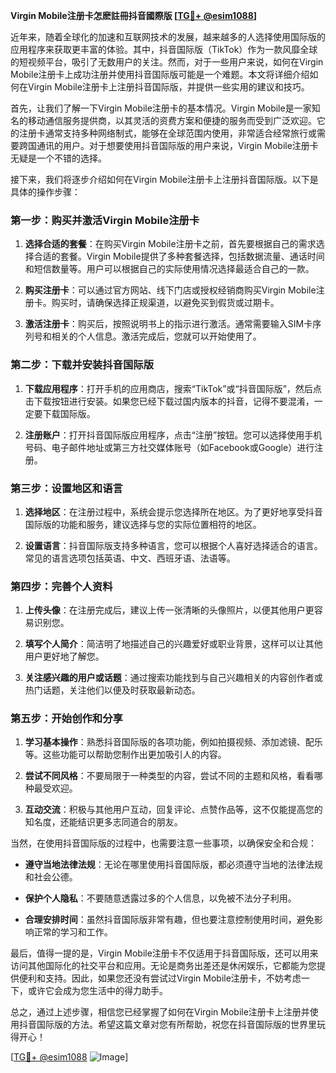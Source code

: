 **Virgin Mobile注册卡怎麽註冊抖音國際版 [[TG💪+ @esim1088](https://t.me/s/esim1088)]**

近年来，随着全球化的加速和互联网技术的发展，越来越多的人选择使用国际版的应用程序来获取更丰富的体验。其中，抖音国际版（TikTok）作为一款风靡全球的短视频平台，吸引了无数用户的关注。然而，对于一些用户来说，如何在Virgin Mobile注册卡上成功注册并使用抖音国际版可能是一个难题。本文将详细介绍如何在Virgin Mobile注册卡上注册抖音国际版，并提供一些实用的建议和技巧。

首先，让我们了解一下Virgin Mobile注册卡的基本情况。Virgin Mobile是一家知名的移动通信服务提供商，以其灵活的资费方案和便捷的服务而受到广泛欢迎。它的注册卡通常支持多种网络制式，能够在全球范围内使用，非常适合经常旅行或需要跨国通讯的用户。对于想要使用抖音国际版的用户来说，Virgin Mobile注册卡无疑是一个不错的选择。

接下来，我们将逐步介绍如何在Virgin Mobile注册卡上注册抖音国际版。以下是具体的操作步骤：

### 第一步：购买并激活Virgin Mobile注册卡

1. **选择合适的套餐**：在购买Virgin Mobile注册卡之前，首先要根据自己的需求选择合适的套餐。Virgin Mobile提供了多种套餐选择，包括数据流量、通话时间和短信数量等。用户可以根据自己的实际使用情况选择最适合自己的一款。
   
2. **购买注册卡**：可以通过官方网站、线下门店或授权经销商购买Virgin Mobile注册卡。购买时，请确保选择正规渠道，以避免买到假货或过期卡。

3. **激活注册卡**：购买后，按照说明书上的指示进行激活。通常需要输入SIM卡序列号和相关的个人信息。激活完成后，您就可以开始使用了。

### 第二步：下载并安装抖音国际版

1. **下载应用程序**：打开手机的应用商店，搜索“TikTok”或“抖音国际版”，然后点击下载按钮进行安装。如果您已经下载过国内版本的抖音，记得不要混淆，一定要下载国际版。

2. **注册账户**：打开抖音国际版应用程序，点击“注册”按钮。您可以选择使用手机号码、电子邮件地址或第三方社交媒体账号（如Facebook或Google）进行注册。

### 第三步：设置地区和语言

1. **选择地区**：在注册过程中，系统会提示您选择所在地区。为了更好地享受抖音国际版的功能和服务，建议选择与您的实际位置相符的地区。

2. **设置语言**：抖音国际版支持多种语言，您可以根据个人喜好选择适合的语言。常见的语言选项包括英语、中文、西班牙语、法语等。

### 第四步：完善个人资料

1. **上传头像**：在注册完成后，建议上传一张清晰的头像照片，以便其他用户更容易识别您。

2. **填写个人简介**：简洁明了地描述自己的兴趣爱好或职业背景，这样可以让其他用户更好地了解您。

3. **关注感兴趣的用户或话题**：通过搜索功能找到与自己兴趣相关的内容创作者或热门话题，关注他们以便及时获取最新动态。

### 第五步：开始创作和分享

1. **学习基本操作**：熟悉抖音国际版的各项功能，例如拍摄视频、添加滤镜、配乐等。这些功能可以帮助您制作出更加吸引人的内容。

2. **尝试不同风格**：不要局限于一种类型的内容，尝试不同的主题和风格，看看哪种最受欢迎。

3. **互动交流**：积极与其他用户互动，回复评论、点赞作品等，这不仅能提高您的知名度，还能结识更多志同道合的朋友。

当然，在使用抖音国际版的过程中，也需要注意一些事项，以确保安全和合规：

- **遵守当地法律法规**：无论在哪里使用抖音国际版，都必须遵守当地的法律法规和社会公德。
  
- **保护个人隐私**：不要随意透露过多的个人信息，以免被不法分子利用。

- **合理安排时间**：虽然抖音国际版非常有趣，但也要注意控制使用时间，避免影响正常的学习和工作。

最后，值得一提的是，Virgin Mobile注册卡不仅适用于抖音国际版，还可以用来访问其他国际化的社交平台和应用。无论是商务出差还是休闲娱乐，它都能为您提供便利和支持。因此，如果您还没有尝试过Virgin Mobile注册卡，不妨考虑一下，或许它会成为您生活中的得力助手。

总之，通过上述步骤，相信您已经掌握了如何在Virgin Mobile注册卡上注册并使用抖音国际版的方法。希望这篇文章对您有所帮助，祝您在抖音国际版的世界里玩得开心！

[[TG💪+ @esim1088](https://t.me/s/esim1088) ![Image](https://i.postimg.cc/4NQfJmqS/Snipaste-2025-05-13-00-14-12.png)]